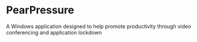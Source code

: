 # PearPressure
A Windows application designed to help promote productivity through video conferencing and application lockdown
